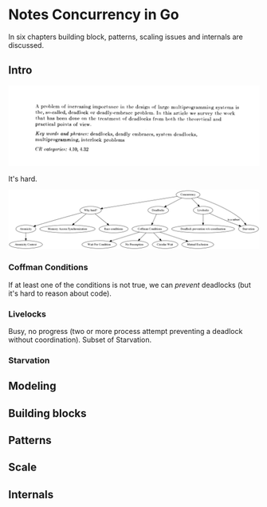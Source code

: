 # Notes Concurrency in Go

In six chapters building block, patterns, scaling issues and internals are discussed.

## Intro

![](images/deadly-embrace.png)

It's hard.

![](mch1.png)

### Coffman Conditions

If at least one of the conditions is not true, we can *prevent* deadlocks (but
it's hard to reason about code).

### Livelocks

Busy, no progress (two or more process attempt preventing a deadlock without
coordination). Subset of Starvation.

### Starvation

## Modeling

## Building blocks

## Patterns

## Scale

## Internals


